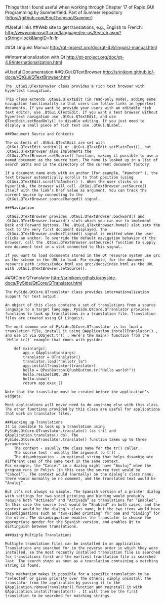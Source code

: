 ﻿Things that I found useful when working through Chapter 17 of Rapid GUI Programming by Summerfield.
Part of Summer repository (https://github.com/EricThomson/Summer)


#Useful links
##Web site to get translations, e.g., English to French:
http://www.microsoft.com/language/en-us/Search.aspx?sString=lock&langID=fr-fr

##Qt Linguist Manual
http://qt-project.org/doc/qt-4.8/linguist-manual.html

##Internationalization with Qt
http://qt-project.org/doc/qt-4.8/internationalization.html

 
#Useful Documentation
##QtGui.QTextBrowser
http://srinikom.github.io/-docs//QtGui/QTextBrowser.html

    The .QtGui.QTextBrowser class provides a rich text browser with hypertext navigation.

    This class extends .QtGui.QTextEdit (in read-only mode), adding some navigation functionality so that users can follow links in hypertext documents. If you want to provide your users with an editable rich text editor, use .QtGui.QTextEdit. If you want a text browser without hypertext navigation use .QtGui.QTextEdit, and use QTextEdit.setReadOnly() to disable editing. If you just need to display a small piece of rich text use .QtGui.QLabel.

    ###Document Source and Contents

    The contents of .QtGui.QTextEdit are set with .QtGui.QTextEdit.setHtml() or .QtGui.QTextEdit.setPlainText(), but .QtGui.QTextBrowser also implements the .QtGui.QTextBrowser.setSource() function, making it possible to use a named document as the source text. The name is looked up in a list of search paths and in the directory of the current document factory.

    If a document name ends with an anchor (for example, “#anchor" ), the text browser automatically scrolls to that position (using .QtGui.QTextEdit.scrollToAnchor() ). When the user clicks on a hyperlink, the browser will call .QtGui.QTextBrowser.setSource() itself with the link’s href value as argument. You can track the current source by connecting to the .QtGui.QTextBrowser.sourceChanged() signal.

    ###Navigation

    .QtGui.QTextBrowser provides .QtGui.QTextBrowser.backward() and .QtGui.QTextBrowser.forward() slots which you can use to implement Back and Forward buttons. The .QtGui.QTextBrowser.home() slot sets the text to the very first document displayed. The .QtGui.QTextBrowser.anchorClicked() signal is emitted when the user clicks an anchor. To override the default navigation behavior of the browser, call the .QtGui.QTextBrowser.setSource() function to supply new document text in a slot connected to this signal.

    If you want to load documents stored in the Qt resource system use qrc as the scheme in the URL to load. For example, for the document resource path :/docs/index.html use qrc:/docs/index.html as the URL with .QtGui.QTextBrowser.setSource().
    

##QtCore.QTranslator
http://srinikom.github.io/pyside-docs/PySide/QtCore/QTranslator.html

    The PySide.QtCore.QTranslator class provides internationalization support for text output.

    An object of this class contains a set of translations from a source language to a target language. PySide.QtCore.QTranslator provides functions to look up translations in a translation file. Translation files are created using Qt Linguist.

    The most common use of PySide.QtCore.QTranslator is to: load a translation file, install it using QApplication.installTranslator() , and use it via QObject.tr() . Here’s the main() function from the `Hello tr()` example that comes with pyside:

        def main(args):
            app = QApplication(args)
            translator = QTranslator()
            translator.load("hellotr_la")
            app.installTranslator(translator)
            hello = QPushButton(QPushButton.tr("Hello world!"))
            hello.resize(100, 30)
            hello.show()
            return app.exec_()

    Note that the translator must be created before the application’s widgets.

    Most applications will never need to do anything else with this class. The other functions provided by this class are useful for applications that work on translator files.

    ###Looking up Translations
    It is possible to look up a translation using PySide.QtCore.QTranslator.translate() (as tr() and QApplication.translate() do). The PySide.QtCore.QTranslator.translate() function takes up to three parameters:
        The context - usually the class name for the tr() caller.
        The source text - usually the argument to tr() .
        The disambiguation - an optional string that helps disambiguate different uses of the same text in the same context.
    For example, the “Cancel” in a dialog might have “Anuluj” when the program runs in Polish (in this case the source text would be “Cancel”). The context would (normally) be the dialog’s class name; there would normally be no comment, and the translated text would be “Anuluj”.

    But it’s not always so simple. The Spanish version of a printer dialog with settings for two-sided printing and binding would probably require both “Activado” and “Activada” as translations for “Enabled”. In this case the source text would be “Enabled” in both cases, and the context would be the dialog’s class name, but the two items would have disambiguations such as “two-sided printing” for one and “binding” for the other. The disambiguation enables the translator to choose the appropriate gender for the Spanish version, and enables Qt to distinguish between translations.

    ###Using Multiple Translations

    Multiple translation files can be installed in an application. Translations are searched for in the reverse order in which they were installed, so the most recently installed translation file is searched for translations first and the earliest translation file is searched last. The search stops as soon as a translation containing a matching string is found.

    This mechanism makes it possible for a specific translation to be “selected” or given priority over the others; simply uninstall the translator from the application by passing it to the QApplication.removeTranslator() function and reinstall it with QApplication.installTranslator() . It will then be the first translation to be searched for matching strings.